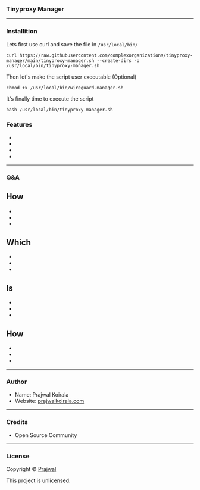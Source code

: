 ### Tinyproxy Manager

---
### Installition
Lets first use curl and save the file in `/usr/local/bin/`
```
curl https://raw.githubusercontent.com/complexorganizations/tinyproxy-manager/main/tinyproxy-manager.sh --create-dirs -o /usr/local/bin/tinyproxy-manager.sh
```
Then let's make the script user executable (Optional)
```
chmod +x /usr/local/bin/wireguard-manager.sh
```
It's finally time to execute the script
```
bash /usr/local/bin/tinyproxy-manager.sh
```

### Features
- 
- 
- 
- 

---
### Q&A

How
- 
- 
- 
- 

Which
- 
- 
- 
-

Is
- 
- 
- 
-

How 
- 
- 
- 
-

---
### Author
* Name: Prajwal Koirala
* Website: [prajwalkoirala.com](https://www.prajwalkoirala.com)

---	
### Credits
- Open Source Community

---
### License
Copyright © [Prajwal](https://github.com/prajwal-koirala)

This project is unlicensed.
